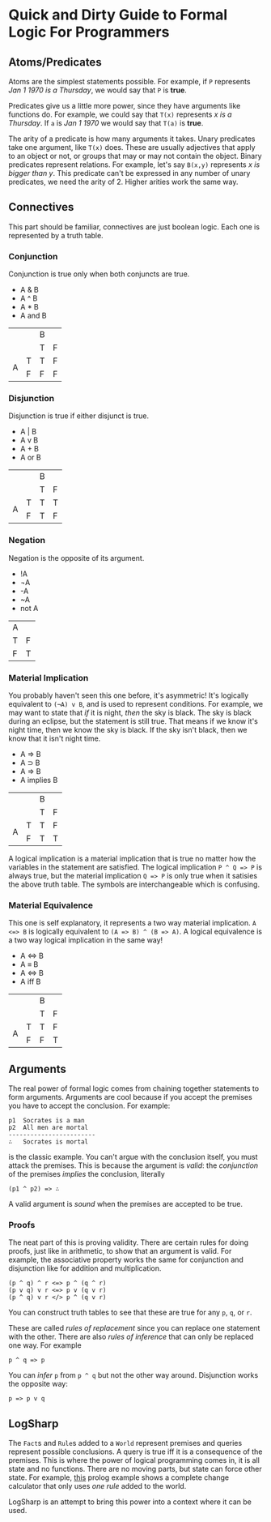 # Quick and Dirty Guide to Formal Logic For Programmers

## Atoms/Predicates
Atoms are the simplest statements possible. For example, if `P` represents *Jan 1 1970 is a Thursday*, we would say that `P` is **true**.

Predicates give us a little more power, since they have arguments like functions do. For example, we could say that `T(x)` represents *x is a Thursday*. If `a` is *Jan 1 1970* we would say that `T(a)` is **true**.

The arity of a predicate is how many arguments it takes. Unary predicates take one argument, like `T(x)` does. These are usually adjectives that apply to an object or not, or groups that may or may not contain the object. Binary predicates represent relations. For example, let's say `B(x,y)` represents *x is bigger than y*. This predicate can't be expressed in any number of unary predicates, we need the arity of 2. Higher arities work the same way. 

## Connectives
This part should be familiar, connectives are just boolean logic. Each one is represented by a truth table. 
### Conjunction
Conjunction is true only when both conjuncts are true. 
* A & B
* A ^ B
* A * B
* A and B
<table>
  <tr>
    <td colspan=2 rowspan=2></td>
    <td colspan="2">B</td>
  </tr>
  <tr>
    <td>T</td>
    <td>F</td>
  </tr>
  <tr>
    <td rowspan="2">A</td>
    <td>T</td>
    <td>T</td>
    <td>F</td>
  </tr>
  <tr>
    <td>F</td>
    <td>F</td>
    <td>F</td>
  </tr>
</table>

### Disjunction
Disjunction is true if either disjunct is true. 
* A | B
* A v B
* A + B
* A or B
<table>
  <tr>
    <td colspan=2 rowspan=2></td>
    <td colspan="2">B</td>
  </tr>
  <tr>
    <td>T</td>
    <td>F</td>
  </tr>
  <tr>
    <td rowspan="2">A</td>
    <td>T</td>
    <td>T</td>
    <td>T</td>
  </tr>
  <tr>
    <td>F</td>
    <td>T</td>
    <td>F</td>
  </tr>
</table>

### Negation
Negation is the opposite of its argument. 
* !A
* ¬A
* -A
* ~A
* not A
<table>
  <tr>
    <td colspan="2">A</td>
  </tr>
  <tr>
    <td>T</td>
    <td>F</td>
  </tr>
  <tr>
    <td>F</td>
    <td>T</td>
  </tr>
</table>

### Material Implication
You probably haven't seen this one before, it's asymmetric! It's logically equivalent to `(¬A) v B`, and is used to represent conditions. For example, we may want to state that *if* it is night, *then* the sky is black. The sky is black during an eclipse, but the statement is still true. That means if we know it's night time, then we know the sky is black. If the sky isn't black, then we know that it isn't night time.
* A ⇒ B
* A ⊃ B
* A => B
* A implies B
<table>
  <tr>
    <td colspan=2 rowspan=2></td>
    <td colspan="2">B</td>
  </tr>
  <tr>
    <td>T</td>
    <td>F</td>
  </tr>
  <tr>
    <td rowspan="2">A</td>
    <td>T</td>
    <td>T</td>
    <td>F</td>
  </tr>
  <tr>
    <td>F</td>
    <td>T</td>
    <td>T</td>
  </tr>
</table>

A logical implication is a material implication that is true no matter how the variables in the statement are satisfied. The logical implication `P ^ Q => P` is always true, but the material implication `Q => P` is only true when it satisies the above truth table. The symbols are interchangeable which is confusing. 

### Material Equivalence
This one is self explanatory, it represents a two way material implication. `A <=> B` is logically equivalent to `(A => B) ^ (B => A)`. A logical equivalence is a two way logical implication in the same way!
* A ⇔ B
* A ≡ B
* A <=> B
* A iff B
<table>
  <tr>
    <td colspan=2 rowspan=2></td>
    <td colspan="2">B</td>
  </tr>
  <tr>
    <td>T</td>
    <td>F</td>
  </tr>
  <tr>
    <td rowspan="2">A</td>
    <td>T</td>
    <td>T</td>
    <td>F</td>
  </tr>
  <tr>
    <td>F</td>
    <td>F</td>
    <td>T</td>
  </tr>
</table>

## Arguments
The real power of formal logic comes from chaining together statements to form arguments. Arguments are cool because if you accept the premises you have to accept the conclusion. For example:
```
p1  Socrates is a man
p2  All men are mortal
------------------------
∴   Socrates is mortal
```
is the classic example. You can't argue with the conclusion itself, you must attack the premises. This is because the argument is *valid*: the *conjunction* of the premises *implies* the conclusion, literally
```
(p1 ^ p2) => ∴
```
A valid argument is *sound* when the premises are accepted to be true. 

### Proofs
The neat part of this is proving validity. There are certain rules for doing proofs, just like in arithmetic, to show that an argument is valid. For example, the associative property works the same for conjunction and disjunction like for addition and multiplication. 
```
(p ^ q) ^ r <=> p ^ (q ^ r)
(p v q) v r <=> p v (q v r)
(p ^ q) v r </> p ^ (q v r)
```
You can construct truth tables to see that these are true for any `p`, `q`, or `r`.

These are called *rules of replacement* since you can replace one statement with the other. There are also *rules of inference* that can only be replaced one way. For example
```
p ^ q => p
```
You can *infer* `p` from `p ^ q` but not the other way around. Disjunction works the opposite way:
```
p => p v q
```

## LogSharp

The `Fact`s and `Rule`s added to a `World` represent premises and queries represent possible conclusions. A query is true iff it is a consequence of the premises. This is where the power of logical programming comes in, it is all state and no functions. There are no moving parts, but state can force other state. For example, [this](https://www.cpp.edu/~jrfisher/www/prolog_tutorial/2_8.html) prolog example shows a complete change calculator that only uses *one rule* added to the world. 

LogSharp is an attempt to bring this power into a context where it can be used. 